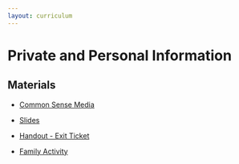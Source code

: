 ```yaml
---
layout: curriculum
---
```


# Private and Personal Information

## Materials

* [Common Sense Media](https://www.commonsense.org/education/digital-citizenship/lesson/private-and-personal-information)

* [Slides](https://docs.google.com/presentation/d/1buPzU1qfGj0T2lYnClCw5HMZkHeDXripkphDfux2OfI/edit#slide=id.g3d810272d3_1_0)

* [Handout - Exit Ticket](https://docs.google.com/document/d/1ALBdxTNV22hSkw7dmNWNRIfBgL88zQa9lBxWpyCD7Gg/edit#heading=h.w0ch157qsog8)

* [Family Activity](https://docs.google.com/presentation/d/1bmLPp3Fi7GVDbE5Fjv7hVjGMusNfSCiIWjfFuyEcXzA/edit#slide=id.g3ca09f293b_0_1)
